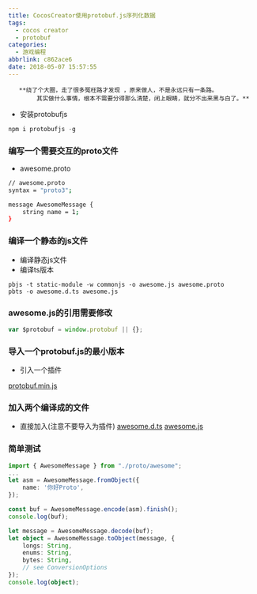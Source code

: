 ```yaml
---
title: CocosCreator使用protobuf.js序列化数据
tags:
  - cocos creator
  - protobuf
categories:
  - 游戏编程
abbrlink: c862ace6
date: 2018-05-07 15:57:55
---
```


```blockquote 天行者
   **绕了个大圈，走了很多冤枉路才发现 ，原来做人，不是永远只有一条路。
        其实做什么事情，根本不需要分得那么清楚，闭上眼睛，就分不出来黑与白了。**
```

- 安装protobufjs

```js
npm i protobufjs -g
```

### 编写一个需要交互的proto文件

- awesome.proto

```bash
// awesome.proto
syntax = "proto3";

message AwesomeMessage {
    string name = 1;
}
```

### 编译一个静态的js文件

- 编译静态js文件
- 编译ts版本

```base
pbjs -t static-module -w commonjs -o awesome.js awesome.proto
pbts -o awesome.d.ts awesome.js
```

### awesome.js的引用需要修改

```js
var $protobuf = window.protobuf || {};
```

### 导入一个protobuf.js的最小版本

- 引入一个插件

[protobuf.min.js](/images/cocoscreatorprotobuf/protobuf.min.js)

### 加入两个编译成的文件

- 直接加入(注意不要导入为插件)
[awesome.d.ts](/images/cocoscreatorprotobuf/awesome.d.ts)
[awesome.js](/images/cocoscreatorprotobuf/awesome.js)

### 简单测试

```ts
import { AwesomeMessage } from "./proto/awesome";
...
let asm = AwesomeMessage.fromObject({
    name: '你好Proto',
});

const buf = AwesomeMessage.encode(asm).finish();
console.log(buf);

let message = AwesomeMessage.decode(buf);
let object = AwesomeMessage.toObject(message, {
    longs: String,
    enums: String,
    bytes: String,
    // see ConversionOptions
});
console.log(object);

```
